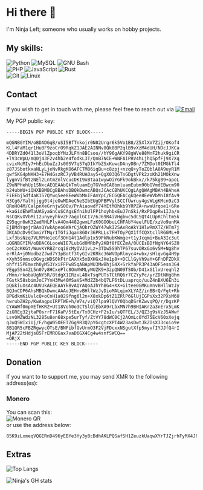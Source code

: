 <!-- <div align=center>
    <img src="./imgs/NjL.png" alt="Under Construction">
</div> -->

# Hi there :wave:
I'm Ninja Left; someone who usually works on hobby projects.

## My skills:
![Python](https://img.shields.io/badge/-Python-FFCF46?style=flat-square&logo=Python&logoColor=3776AB)
![MySQL](https://img.shields.io/badge/-MySQL-f0f0f0?style=flat-square&logo=mysql)
![GNU Bash](https://img.shields.io/badge/-Bash-232F3E?style=flat-square&logo=GNUBash)
<br>
![PHP](https://img.shields.io/badge/-PHP-232F3E?style=flat-square&logo=PHP)
![JavaScript](https://img.shields.io/badge/-JavaScript-232F3E?style=flat-square&logo=javascript)
![Rust](https://img.shields.io/badge/-Rust-070707?style=flat-square&logo=Rust&logoColor=070707&color=f0f0f0)
<br>
![Git](https://img.shields.io/badge/-Git-232F3E?style=flat-square&logo=git)
![Linux](https://img.shields.io/badge/-Linux-232F3E?style=flat-square&logo=Linux&logoColor=white)

## Contact
If you wish to get in touch with me, please feel free to reach out via 
[![Email](https://img.shields.io/badge/Email-ninja.notleft@proton.me-black?style=flat-square&logo=Protonmail&labelColor=white)](mailto:ninja.notleft@proton.me)

My PGP public key:
```pgp
-----BEGIN PGP PUBLIC KEY BLOCK-----

mQGNBGYIM/oBDADGqB/uSI5BfTnkojr0N02Urgr6k5Vo1B8/Z5XlXV7Zij/OKof4
KLl4FaM1qr1HuBF9zoCrO9RqkZ1JAE2AINNv8Qk8BP2qlB9vXzM4dUH/NDcJJKCa
4DDRYZd041l3oVlZpoqbYNzJLFYn8BCsoo//hY96gAKY98gWVe88MnF2huk9giCR
+lV3cWpU/mQ0j43F2v4hb2e4fodkL3T/QnB7NCE+WNFAiPRV4hLjhQ5pfFj9X7Xq
cvixNcMIy7+hEcDbuZzJs00SV7qS7qDIkYbZSxKuwcDAnyDBn/7ZMDot0IMGkTl4
z87JSbotkxaNLyLjeNvRkgKO6AFCTM86iqBu+c8zpj+nzqQ+yToZQblA0A9uyR1M
qwfSKG4pNKH3+E7H4GszRC7yVB4RUAOay5+QgX03Q6TnGDgtVPk2zoKh21MOkXnw
lygnVifBtzNEl2LntmZnlVcucDKI9xBtaaIwywOiYGFk9okBkx//k75kgB9+apoL
Z9uNPHehUp1SNxcAEQEAAbQkTmluamEgTGVmdCA8bmluamEubm90bGVmdEBwcm90
b24ubWU+iQHXBBMBCgBBAhsDBQkDwmcABQsJCAcCBhUKCQgLAgQWAgMBAh4BAheA
FiEEbj5df4aK157QYwq5ee8EeWVbMnIFAmYpC/ECGQEACgkQee8EeWVbMnI8fAv9
H3Cg6/YalYjjgg0t4jeOwMDAeCNeSIbEUgDFBPVylSCCfUwruy4gsWLgKMcn9zC3
QRoH04M/CalpnXeGrnjwS00v/PrAiaowdY74YEtMOhkb9YRPZA+nwaUrqoe1+6Re
+kaGidEhWTaUASyaGnCuSCAgsEfnihUlFP1hoyhbxEuJ7nSki/RxPDqpRw1IJa/n
NsCQKvXVbMi12unyeyhkvZF7aqolGCI7/6J69R4iVHgbwc5dCSQt4LUpRChltm5k
Z95qgn0wK32adRHLPlvA4Om4482gwmLFzK0GOObuLCHFAbY4eelFUE/xzVo9unMA
EjBMdYqejrBAsQYwkApeo6WArCjAQkrOZWY47wkI2SAxRoAkY1HlwRmXTZ/HTm7j
3KCADcDv9CbmiYTMqr1TGfiJgan8GOr36PRLLs7FHTOyPQX1ffCQXtcllRGGML+0
Lxf3bsNzq7VLMPHo1eGf3OH14t1Adlp1x59PkRubKWmge+t1yJcqmi+BuA3Ic3ut
uQGNBGYIM/oBDAC6LooeWIE7LubGd0MRbPy2KBf8fECZmA/0UCEsBDfNgNY64SZ0
oeC2cKKGt/WuvKYRBZrcqi8cMyIVJ1vLz+3TDw5S9hTP67suvORxGo6v5M+Ng8hv
erRlA+j0NodbzZJwd7Y3pBotf3tyGIv2KRkc36WVOpRlmyc4+wbx/sHlqvGg4H9p
+Xyh59nmscOGvgcWDS0kFtrCAXYx5xBXHGxJHe1p8++DCLlGyVh9aY+GFnDFZDkX
ohfYi5PEmxzh0yM53YxiFFFw85qABApWU3MwBhjG4X+SrkYaPR3P43aOF5esn3G4
YEgp5Sn4ZL5n07y8HCxePlc8OmXWMLyWUZK9+3zpQN09TSOb/D41xG1lxUreqhl2
/Mnn/rkobaUgNY5R/8tdgX1IRzvL4BxTsqPUTsTCtRQ6r7CZYyPc/yrZDtNHg8hm
FGstk58sbimJoC7YnH3Mw40MSaVS+MdZZb4bQ7LF6tDLuaprqo/uuZ4nBXU6Eh3i
pQGkiuXsAc4UVUkAEQEAAYkBvAQYAQoAJhYhBG4+XX+Gitee0GMKuXnvBHllWzJy
BQJmCDP6AhsMBQkDwmcAAAoJEHnvBHllWzJyDioMALqimXLYAZ/inBBrQ/Fgt+Rb
8PGdkmKiUvlcQ+oCnH1a029fng6l2n+X8xkDp6tZ1ZRlP6GlUjIGPsXx32PXsM6U
hwrubZH2p/KwAagpxIRPTWE+h/W7s/viQ7lpa9lQVY0QbqDSrKZwvqPQ/r/DgzKP
CYAWWf0mpXEfHKRZ+Ut18Voh0o3CTSlQlEbXA9rLbxMN7h9BHIAKr2a3nErx5LmK
2iGREg32jtaPOsrrF71KaP/5tEe/Tx0CHz+F2sIu/sQTFEL/3/QZ3g9sVzJ5AWwf
LsvOWZWdzNL3285u8en68xpe5urTyf/ZtVY78dWC0Cj2AOmLc0Yd75EcV60xXejq
qJuQ5WIxiUj/F/hgW05OEETZGg9R3Q2pYGcgtcXPT4W23asDwtJkZIsX33coio9e
8B1QR5cFBZRgwycOTsE/BNFibfGvUrmO3F2VjFDcxxNSgutXfp5myvfIYJJfQ4rI
MjAP22tHdjs85FrEMROGax7vaD6GX4Cg4w4snfSWCQ==
=ORjX
-----END PGP PUBLIC KEY BLOCK-----
```

## Donation
If you want to to support me, you may send XMR to the following address(es):
### Monero <img width=16px src="https://github.com/ninja-left/ninja-left/assets/110196116/264d1b63-a94d-4706-b263-4fd4053388b5">
You can scan this: <br>
![Monero QR](https://github.com/ninja-left/ninja-left/assets/110196116/d455264a-2d2a-4fd7-ae3f-4c99def06ccd) <br>
or use the address below:

```Text
85K9zLxmeqVQGERnD496yEBYe3Yy3y8cBdhAKLPQSafSH1ZeuzkUaqwXYrTJZjrhFyMX4JPiz8yo2PtPZxCeuXtqNXJShX8
```

## Extras
![Top Langs](https://github-readme-stats.vercel.app/api/top-langs/?username=ninja-left&layout=donut&theme=dracula)

![Ninja's GH stats](https://github-readme-stats.vercel.app/api?username=ninja-left&show_icons=true&theme=dracula)
